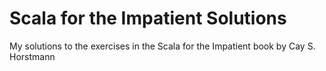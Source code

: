 # Scala for the Impatient Solutions
My solutions to the exercises in the Scala for the Impatient book by Cay S. Horstmann
